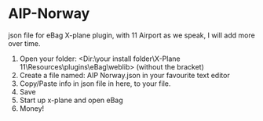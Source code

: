 # AIP-Norway
json file for eBag X-plane plugin, with 11 Airport as we speak, I will add more over time.

1. Open your folder: <Dir:\your install folder\X-Plane 11\Resources\plugins\eBag\weblib> (without the bracket)
2. Create a file named: AIP Norway.json in your favourite text editor
3. Copy/Paste info in json file in here, to your file. 
4. Save
5. Start up x-plane and open eBag
6. Money!
